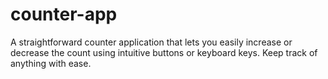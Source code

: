 # counter-app
A straightforward counter application that lets you easily increase or decrease the count using intuitive buttons or keyboard keys. Keep track of anything with ease.
